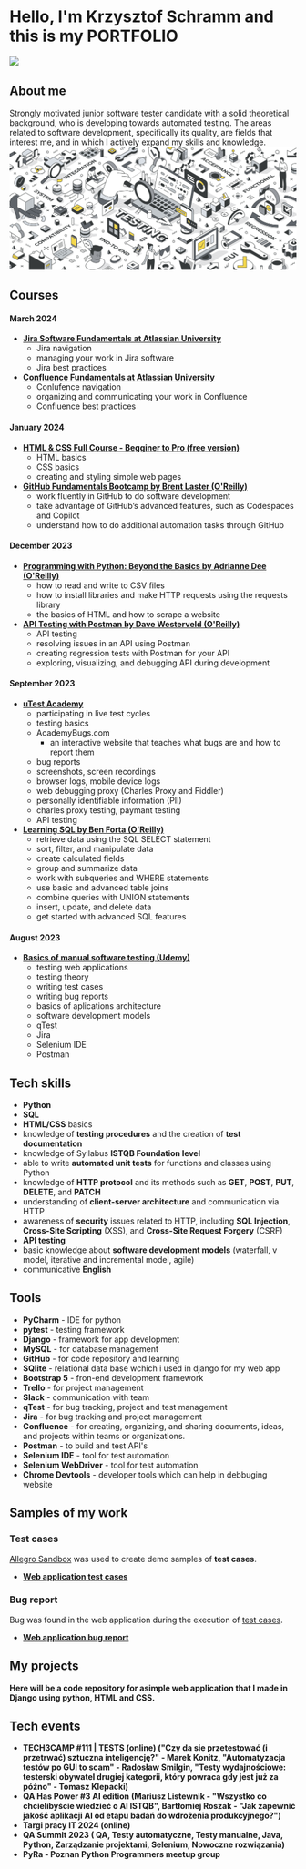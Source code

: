 # Hello, I'm Krzysztof Schramm and this is my PORTFOLIO
<a href="https://www.linkedin.com/in/krzysztof-s-6b6a97288/"><img src="https://img.shields.io/badge/LinkedIn-0077B5?style=for-the-badge&logo=linkedin&logoColor=white" /></a>
 
## About me
Strongly motivated junior software tester candidate with a solid theoretical background, who is developing towards automated testing. The areas related to software development, specifically its quality, are fields that interest me, and in which I actively expand my skills and knowledge.
![Design and Development](https://github.com/krzysztofschramm/krzysztofschramm/blob/main/TesterAdobeStock2.jpeg?raw=true)
## Courses
#### March 2024
- <b><a href="https://university.atlassian.com/student/award/LWLrSSgupfZRmev63yAoh7vh/">Jira Software Fundamentals at Atlassian University</a></b>
  - Jira navigation
  - managing your work in Jira software
  - Jira best practices
- <b><a href="https://university.atlassian.com/student/award/rB8gjHnJ8bRiqBun41WhSJyC">Confluence Fundamentals at Atlassian University</a></b>
  - Conlufence navigation
  - organizing and communicating your work in Confluence
  - Confluence best practices
#### January 2024
- <b><a href="https://courses.supersimple.dev/courses/html-css">HTML & CSS Full Course - Begginer to Pro (free version)</a></b>
  - HTML basics
  - CSS basics
  - creating and styling simple web pages
- <b><a href="https://www.oreilly.com/live-events/github-fundamentals-bootcamp/0636920099607/0636920099606/">GitHub Fundamentals Bootcamp by Brent Laster (O'Reilly)</a></b>
  - work fluently in GitHub to do software development
  - take advantage of GitHub’s advanced features, such as Codespaces and Copilot
  - understand how to do additional automation tasks through GitHub
#### December 2023
- <b><a href="https://learning.oreilly.com/live-events/programming-with-python-beyond-the-basics/0636920338703/">Programming with Python: Beyond the Basics by Adrianne Dee (O'Reilly)</a></b>
  - how to read and write to CSV files
  - how to install libraries and make HTTP requests using the requests library
  - the basics of HTML and how to scrape a website
- <b><a href="https://learning.oreilly.com/course/api-testing-with/9781789616569/">API Testing with Postman by Dave Westerveld (O'Reilly)</a></b>
  - API testing 
  - resolving issues in an API using Postman
  - creating regression tests with Postman for your API 
  - exploring, visualizing, and debugging API during development
#### September 2023
- <b><a href="https://www.utest.com/why-utest">uTest Academy</a></b>
   - participating in live test cycles
   - testing basics
   - AcademyBugs.com
     - an interactive website that teaches what bugs are and how to report them
   - bug reports
   - screenshots, screen recordings
   - browser logs, mobile device logs
   - web debugging proxy (Charles Proxy and Fiddler)
   - personally identifiable information (PII)
   - charles proxy testing, paymant testing
   - API testing
- <b><a href="https://learning.oreilly.com/course/learning-sql/9780134193700/">Learning SQL by Ben Forta (O'Reilly)</a></b>
   - retrieve data using the SQL SELECT statement
   - sort, filter, and manipulate data
   - create calculated fields
   - group and summarize data
   - work with subqueries and WHERE statements
   - use basic and advanced table joins
   - combine queries with UNION statements
   - insert, update, and delete data
   - get started with advanced SQL features
 #### August 2023
- <b><a href="https://www.udemy.com/certificate/UC-267f330e-ba96-461b-a85c-0eebfd4fa643/">Basics of manual software testing (Udemy)</a></b>
   - testing web applications
   - testing theory
   - writing test cases
   - writing bug reports
   - basics of aplications architecture
   - software development models
   - qTest
   - Jira
   - Selenium IDE
   - Postman
## Tech skills
- <b>Python</b>
- <b>SQL</b>
- <b>HTML/CSS</b> basics
- knowledge of <b>testing procedures</b> and the creation of <b>test documentation</b>
- knowledge of Syllabus <b>ISTQB Foundation level</b>
- able to write <b>automated unit tests</b> for functions and classes using Python
- knowledge of <b>HTTP protocol</b> and its methods such as <b>GET</b>, <b>POST</b>, <b>PUT</b>, <b>DELETE</b>, and <b>PATCH</b>
- understanding of <b>client-server architecture</b> and communication via HTTP
- awareness of <b>security</b> issues related to HTTP, including <b>SQL Injection</b>, <b>Cross-Site Scripting</b> (XSS), and <b>Cross-Site Request Forgery</b> (CSRF)
- <b>API testing</b>
- basic knowledge about <b>software development models</b> (waterfall, v model, iterative and incremental model, agile)
- communicative <b>English</b>
## Tools 
- <b>PyCharm</b> - IDE for python
- <b>pytest</b> - testing framework
- <b>Django</b> - framework for app development
- <b>MySQL</b> - for database management
- <b>GitHub</b> - for code repository and learning
- <b>SQlite</b> - relational data base wchich i used in django for my web app
- <b>Bootstrap 5</b> - fron-end development framework
- <b>Trello</b> - for project management
- <b>Slack</b> - communication with team
- <b>qTest</b> - for bug tracking, project and test management
- <b>Jira</b> - for bug tracking and project management
- <b>Confluence</b> - for creating, organizing, and sharing documents, ideas, and projects within teams or organizations.
- <b>Postman</b> - to build and test API's
- <b>Selenium IDE</b> - tool for test automation
- <b>Selenium WebDriver</b> - tool for test automation
- <b>Chrome Devtools</b> - developer tools which can help in debbuging website
## Samples of my work
### Test cases
<a href="https://allegro.pl.allegrosandbox.pl/">Allegro Sandbox</a> was used to create demo samples of <b>test cases</b>.
- <b><a href="https://docs.google.com/spreadsheets/d/1mRtP7QFQZkS-JfWmCPWgESJERFowhqOZShW3smBxosA/edit?usp=sharing">Web application test cases</a></b>
### Bug report
Bug was found in the web application during the execution of <a href="https://docs.google.com/spreadsheets/d/1mRtP7QFQZkS-JfWmCPWgESJERFowhqOZShW3smBxosA/edit?usp=sharing">test cases</a>.
- <b><a href="https://docs.google.com/spreadsheets/d/10dIbaEril33kkgdC7ci1ZDbpAS7L7vqwPlqnaGFEWDI/edit?usp=sharing">Web application bug report</a><b/>
## My projects
Here will be a code repository for asimple web application that  I made in Django using python, HTML and CSS.
## Tech events
- <b>TECH3CAMP #111</b> | TESTS (online) ("Czy da sie przetestować (i przetrwać) sztuczna inteligencję?" - Marek Konitz, "Automatyzacja testów po GUI to scam" - Radosław Smilgin, "Testy wydajnościowe: testerski obywatel drugiej kategorii, który powraca gdy jest już za późno" - Tomasz Klepacki)
- <b>QA Has Power #3 AI edition</b> (Mariusz Listewnik - "Wszystko co chcielibyście wiedzieć o AI ISTQB", Bartłomiej Roszak - "Jak zapewnić jakość aplikacji AI od etapu badań do wdrożenia produkcyjnego?")
- <b>Targi pracy IT 2024</b> (online)
- <b>QA Summit 2023</b> ( QA, Testy automatyczne, Testy manualne, Java, Python, Zarządzanie projektami, Selenium, Nowoczne rozwiązania)
- <b>PyRa</b> - Poznan Python Programmers meetup group
